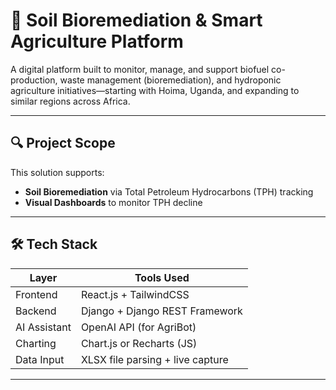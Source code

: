 # 🌱 Soil Bioremediation & Smart Agriculture Platform

A digital platform built to monitor, manage, and support biofuel co-production, waste management (bioremediation), and hydroponic agriculture initiatives—starting with Hoima, Uganda, and expanding to similar regions across Africa.

---

## 🔍 Project Scope

This solution supports:

- **Soil Bioremediation** via Total Petroleum Hydrocarbons (TPH) tracking
- **Visual Dashboards** to monitor TPH decline
<!-- - **Hydroponic Advisory** & crop season planning
- **Weather & Advisory Panels**
- **Farmer Marketplace** for produce
- **AgriBot**: FAQ-based smart assistant -->

---

## 🛠️ Tech Stack

| Layer         | Tools Used                           |
| ------------- | ------------------------------------ |
| Frontend      | React.js + TailwindCSS               |
| Backend       | Django + Django REST Framework       |
| AI Assistant  | OpenAI API (for AgriBot)             |
| Charting      | Chart.js or Recharts (JS)            |
| Data Input    | XLSX file parsing + live capture     |

---

<!-- ## 📂 Folder Structure

```bash
root/
├── backend/             # Django project
│   ├── dashboard/       # Soil data + graphing
│   ├── farmer/          # Farmer profile & onboarding
│   ├── marketplace/     # Produce + pricing
│   ├── notifications/   # Smart alerts & weather
│   └── templates/
│       └── *.html
├── frontend/            # React app
│   ├── public/
│   ├── src/
│       ├── components/
│       ├── pages/
│       └── App.js
├── .env
├── .gitignore
└── README.md -->
